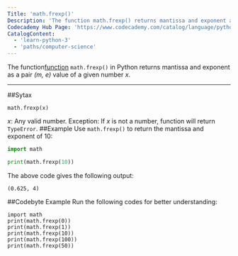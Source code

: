 ```yaml
---
Title: 'math.frexp()'
Description: 'The function math.frexp() returns mantissa and exponent as a pair (m, e) value of a given number x'
Codecademy Hub Page: 'https://www.codecademy.com/catalog/language/python'
CatalogContent:
  - 'learn-python-3'
  - 'paths/computer-science'
---
```

The function[function](https://www.codecademy.com/resources/docs/python/functions) `math.frexp()` in Python returns mantissa and exponent as a pair _(m, e)_ value of a given number _x_. 

---

##Sytax

```pseudo
math.frexp(x)
```
_x_: Any valid number. 
Exception: If _x_ is not a number, function will return `TypeError`.
##Example
Use `math.frexp()` to return the mantissa and exponent of 10: 

```py
import math

print(math.frexp(10))
```
The above code gives the following output:
```shell
(0.625, 4)
```

##Codebyte Example
Run the following codes for better understanding: 
```codebyte/python
import math
print(math.frexp(0))
print(math.frexp(1))
print(math.frexp(10))
print(math.frexp(100))
print(math.frexp(50))
```
